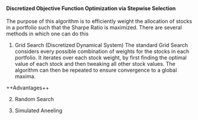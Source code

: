 #### Discretized Objective Function Optimization via Stepwise Selection

The purpose of this algorithm is to efficiently weight the allocation of stocks in a portfolio such that the Sharpe Ratio is maximized. There are several methods in which one can do this

1) Grid Search (Discretized Dynamical System)
The standard Grid Search considers every possible combination of weights for the stocks in each portfolio. It iterates over each stock weight, by first finding the optimal value of each stock and then tweaking all other stock values. The algorithm can then be repeated to ensure convergence to a global maxima. 

++Advantages++



2) Random Search



3) Simulated Aneeling
